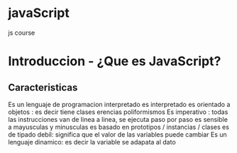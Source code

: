 # javaScript
js course

# Introduccion - ¿Que es JavaScript?

## Caracteristicas 

Es un lenguaje de programacion interpretado
es interpretado
es orientado a objetos : es decir tiene clases erencias poliformismos 
Es imperativo : todas las instrucciones van de linea a linea, se ejecuta paso por paso 
es sensible a mayusculas y minusculas 
es basado en prototipos / instancias / clases
es de tipado debil: significa que el valor de las variables puede cambiar 
Es un lenguaje dinamico: es decir la variable se adapata al dato


 
